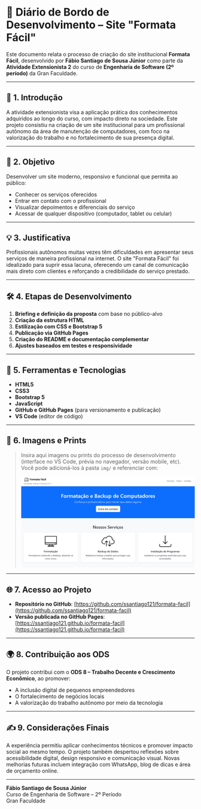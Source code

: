 # 📘 Diário de Bordo de Desenvolvimento – Site "Formata Fácil"

Este documento relata o processo de criação do site institucional **Formata Fácil**, desenvolvido por **Fábio Santiago de Sousa Júnior** como parte da **Atividade Extensionista 2** do curso de **Engenharia de Software (2º período)** da Gran Faculdade.

---

## 🧭 1. Introdução

A atividade extensionista visa a aplicação prática dos conhecimentos adquiridos ao longo do curso, com impacto direto na sociedade. Este projeto consistiu na criação de um site institucional para um profissional autônomo da área de manutenção de computadores, com foco na valorização do trabalho e no fortalecimento de sua presença digital.

---

## 🎯 2. Objetivo

Desenvolver um site moderno, responsivo e funcional que permita ao público:

- Conhecer os serviços oferecidos
- Entrar em contato com o profissional
- Visualizar depoimentos e diferenciais do serviço
- Acessar de qualquer dispositivo (computador, tablet ou celular)

---

## 💡 3. Justificativa

Profissionais autônomos muitas vezes têm dificuldades em apresentar seus serviços de maneira profissional na internet. O site "Formata Fácil" foi idealizado para suprir essa lacuna, oferecendo um canal de comunicação mais direto com clientes e reforçando a credibilidade do serviço prestado.

---

## 🛠️ 4. Etapas de Desenvolvimento

1. **Briefing e definição da proposta** com base no público-alvo
2. **Criação da estrutura HTML**
3. **Estilização com CSS e Bootstrap 5**
5. **Publicação via GitHub Pages**
6. **Criação do README e documentação complementar**
7. **Ajustes baseados em testes e responsividade**

---

## 🧰 5. Ferramentas e Tecnologias

- **HTML5**
- **CSS3**
- **Bootstrap 5**
- **JavaScript**
- **GitHub e GitHub Pages** (para versionamento e publicação)
- **VS Code** (editor de código)

---

## 📸 6. Imagens e Prints

> Insira aqui imagens ou prints do processo de desenvolvimento (interface no VS Code, prévia no navegador, versão mobile, etc). Você pode adicioná-los à pasta `img/` e referenciar com:
>
> ![Tela inicial do site](img/preview.png)

---

## 🌐 7. Acesso ao Projeto

- **Repositório no GitHub**: [https://github.com/ssantiago121/formata-facil](https://github.com/ssantiago121/formata-facil)
- **Versão publicada no GitHub Pages**: [https://ssantiago121.github.io/formata-facil](https://ssantiago121.github.io/formata-facil)

---

## 🌍 8. Contribuição aos ODS

O projeto contribui com o **ODS 8 – Trabalho Decente e Crescimento Econômico**, ao promover:

- A inclusão digital de pequenos empreendedores
- O fortalecimento de negócios locais
- A valorização do trabalho autônomo por meio da tecnologia

---

## ✍️ 9. Considerações Finais

A experiência permitiu aplicar conhecimentos técnicos e promover impacto social ao mesmo tempo. O projeto também despertou reflexões sobre acessibilidade digital, design responsivo e comunicação visual. Novas melhorias futuras incluem integração com WhatsApp, blog de dicas e área de orçamento online.

---

**Fábio Santiago de Sousa Júnior**  
Curso de Engenharia de Software – 2º Período  
Gran Faculdade  
